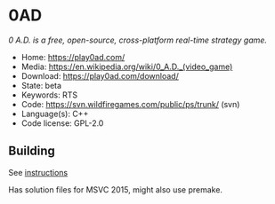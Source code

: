 # 0AD

_0 A.D. is a free, open-source, cross-platform real-time strategy game._

- Home: https://play0ad.com/
- Media: <https://en.wikipedia.org/wiki/0_A.D._(video_game)>
- Download: https://play0ad.com/download/
- State: beta
- Keywords: RTS
- Code: https://svn.wildfiregames.com/public/ps/trunk/ (svn)
- Language(s): C++
- Code license: GPL-2.0

## Building

See [instructions](https://trac.wildfiregames.com/wiki/GettingStartedProgrammers)

Has solution files for MSVC 2015, might also use premake.

